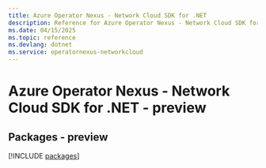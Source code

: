 ```yaml
---
title: Azure Operator Nexus - Network Cloud SDK for .NET
description: Reference for Azure Operator Nexus - Network Cloud SDK for .NET
ms.date: 04/15/2025
ms.topic: reference
ms.devlang: dotnet
ms.service: operatornexus-networkcloud
---
```

# Azure Operator Nexus - Network Cloud SDK for .NET - preview
## Packages - preview
[!INCLUDE [packages](operator-nexus---network-cloud-index.md)]